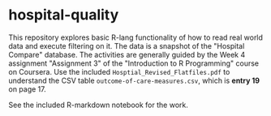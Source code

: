 # hospital-quality

This repository explores basic R-lang functionality of how to read real world 
data and execute filtering on it. The data is a snapshot of the "Hospital Compare"
database. The activities are generally guided by the Week 4 assignment "Assignment 3" of
the "Introduction to R Programming" course on Coursera. Use the included
`Hosptial_Revised_Flatfiles.pdf` to understand the CSV table
`outcome-of-care-measures.csv`, which is **entry 19** on page 17.

See the included R-markdown notebook for the work.

